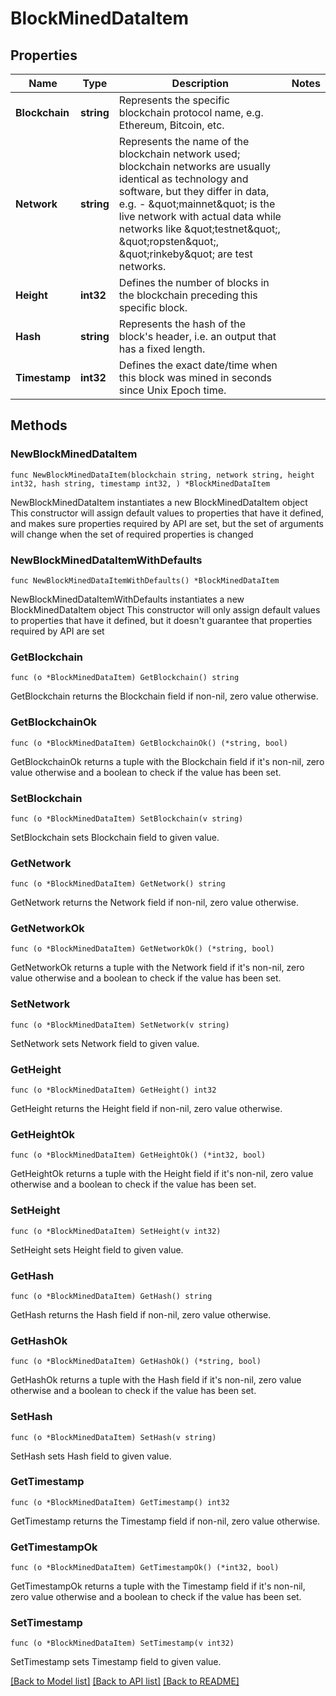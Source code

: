 # BlockMinedDataItem

## Properties

Name | Type | Description | Notes
------------ | ------------- | ------------- | -------------
**Blockchain** | **string** | Represents the specific blockchain protocol name, e.g. Ethereum, Bitcoin, etc. | 
**Network** | **string** | Represents the name of the blockchain network used; blockchain networks are usually identical as technology and software, but they differ in data, e.g. - \&quot;mainnet\&quot; is the live network with actual data while networks like \&quot;testnet\&quot;, \&quot;ropsten\&quot;, \&quot;rinkeby\&quot; are test networks. | 
**Height** | **int32** | Defines the number of blocks in the blockchain preceding this specific block. | 
**Hash** | **string** | Represents the hash of the block&#39;s header, i.e. an output that has a fixed length. | 
**Timestamp** | **int32** | Defines the exact date/time when this block was mined in seconds since Unix Epoch time. | 

## Methods

### NewBlockMinedDataItem

`func NewBlockMinedDataItem(blockchain string, network string, height int32, hash string, timestamp int32, ) *BlockMinedDataItem`

NewBlockMinedDataItem instantiates a new BlockMinedDataItem object
This constructor will assign default values to properties that have it defined,
and makes sure properties required by API are set, but the set of arguments
will change when the set of required properties is changed

### NewBlockMinedDataItemWithDefaults

`func NewBlockMinedDataItemWithDefaults() *BlockMinedDataItem`

NewBlockMinedDataItemWithDefaults instantiates a new BlockMinedDataItem object
This constructor will only assign default values to properties that have it defined,
but it doesn't guarantee that properties required by API are set

### GetBlockchain

`func (o *BlockMinedDataItem) GetBlockchain() string`

GetBlockchain returns the Blockchain field if non-nil, zero value otherwise.

### GetBlockchainOk

`func (o *BlockMinedDataItem) GetBlockchainOk() (*string, bool)`

GetBlockchainOk returns a tuple with the Blockchain field if it's non-nil, zero value otherwise
and a boolean to check if the value has been set.

### SetBlockchain

`func (o *BlockMinedDataItem) SetBlockchain(v string)`

SetBlockchain sets Blockchain field to given value.


### GetNetwork

`func (o *BlockMinedDataItem) GetNetwork() string`

GetNetwork returns the Network field if non-nil, zero value otherwise.

### GetNetworkOk

`func (o *BlockMinedDataItem) GetNetworkOk() (*string, bool)`

GetNetworkOk returns a tuple with the Network field if it's non-nil, zero value otherwise
and a boolean to check if the value has been set.

### SetNetwork

`func (o *BlockMinedDataItem) SetNetwork(v string)`

SetNetwork sets Network field to given value.


### GetHeight

`func (o *BlockMinedDataItem) GetHeight() int32`

GetHeight returns the Height field if non-nil, zero value otherwise.

### GetHeightOk

`func (o *BlockMinedDataItem) GetHeightOk() (*int32, bool)`

GetHeightOk returns a tuple with the Height field if it's non-nil, zero value otherwise
and a boolean to check if the value has been set.

### SetHeight

`func (o *BlockMinedDataItem) SetHeight(v int32)`

SetHeight sets Height field to given value.


### GetHash

`func (o *BlockMinedDataItem) GetHash() string`

GetHash returns the Hash field if non-nil, zero value otherwise.

### GetHashOk

`func (o *BlockMinedDataItem) GetHashOk() (*string, bool)`

GetHashOk returns a tuple with the Hash field if it's non-nil, zero value otherwise
and a boolean to check if the value has been set.

### SetHash

`func (o *BlockMinedDataItem) SetHash(v string)`

SetHash sets Hash field to given value.


### GetTimestamp

`func (o *BlockMinedDataItem) GetTimestamp() int32`

GetTimestamp returns the Timestamp field if non-nil, zero value otherwise.

### GetTimestampOk

`func (o *BlockMinedDataItem) GetTimestampOk() (*int32, bool)`

GetTimestampOk returns a tuple with the Timestamp field if it's non-nil, zero value otherwise
and a boolean to check if the value has been set.

### SetTimestamp

`func (o *BlockMinedDataItem) SetTimestamp(v int32)`

SetTimestamp sets Timestamp field to given value.



[[Back to Model list]](../README.md#documentation-for-models) [[Back to API list]](../README.md#documentation-for-api-endpoints) [[Back to README]](../README.md)


